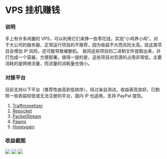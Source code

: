 # VPS 挂机赚钱

### 说明
手上有许多闲置的 VPS，可以利用它们来挣一些零花钱，实现“小鸡养小鸡”。对于大公司的服务器，正常运行项目的不推荐，因为收益不大而风险太高。挂这类项目会增加 IP 风险，还可能导致被删机。
我将这些项目的二进制文件提取出来，并打包成一个容器，方便部署。值得一提的是，这些项目对资源的占用非常低，主要消耗的是网络流量，而流量的消耗量也很小。

### 对接平台
目前支持以下平台（推荐性由高到低排序），经过亲自测试，收益表现良好。已剔除一些收益较低或无法注册的平台，国内 IP 也适用，支持 PayPal 提现。
1. [Traffmonetizer](https://traffmonetizer.com/?aff=1796253)
2. [Repocket](https://tlink.repocket.com/q9ly)
3. [PacketStream](https://packetstream.io/?psr=6pdw)
4. [Pawns](https://pawns.app/?r=9840918)
5. [Honeygain](https://r.honeygain.me/YE898D03EA)

### 收益截图
![](https://g.gtimg.cn/music/photo_new/T053XD01004dqONe3aC9ry.png)
![](https://g.gtimg.cn/music/photo_new/T053XD010016Nzyn3a79ql.png)
![](https://g.gtimg.cn/music/photo_new/T053XD01003NTE9P0F0z9u.png)